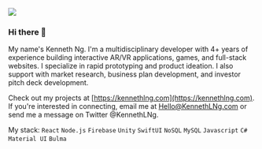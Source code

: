 ![](https://imgur.com/2k6JLNG.png)

### Hi there 👋

My name's Kenneth Ng. I'm a multidisciplinary developer with 4+ years of experience building interactive AR/VR applications, games, and full-stack websites. I specialize in rapid prototyping and product ideation. I also support with market research, business plan development, and investor pitch deck development. 

Check out my projects at [https://kennethlng.com](https://kennethlng.com). If you're interested in connecting, email me at Hello@KennethLNg.com or send me a message on Twitter @KennethLNg. 

My stack: `React` `Node.js` `Firebase` `Unity` `SwiftUI` `NoSQL` `MySQL` `Javascript` `C#` `Material UI` `Bulma`

<!--
**kennethlng/kennethlng** is a ✨ _special_ ✨ repository because its `README.md` (this file) appears on your GitHub profile.

Here are some ideas to get you started:

- 🔭 I’m currently working on ...
- 🌱 I’m currently learning ...
- 👯 I’m looking to collaborate on ...
- 🤔 I’m looking for help with ...
- 💬 Ask me about ...
- 📫 How to reach me: ...
- 😄 Pronouns: ...
- ⚡ Fun fact: ...
-->
